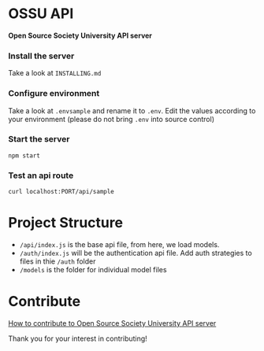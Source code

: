 # OSSU API

**Open Source Society University API server**

### Install the server
Take a look at `INSTALLING.md`

### Configure environment
Take a look at `.envsample` and rename it to `.env`. Edit the values according to your environment (please do not bring `.env` into source control)

### Start the server
```
npm start
```

### Test an api route

`curl localhost:PORT/api/sample`


# Project Structure
* `/api/index.js` is the base api file, from here, we load models.
* `/auth/index.js` will be the authentication api file. Add auth strategies to files in thie `/auth` folder
* `/models` is the folder for individual model files

# Contribute

[How to contribute to Open Source Society University API server](https://github.com/open-source-society/ossu-api/blob/master/CONTRIBUTING.md)

Thank you for your interest in contributing!

